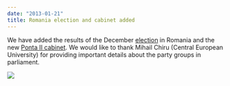```yaml
---
date: "2013-01-21"
title: Romania election and cabinet added
---
```


We have added the results of the December [election]( http://dev.parlgov.org/data/rou/election-parliament/2012-12-09/) in Romania and the new [Ponta II cabinet]( http://dev.parlgov.org/data/rou/cabinet-party/2012-12-21/). We would like to thank Mihail Chiru (Central European University) for providing important details about the party groups in parliament.

![](/images/parliament-scotland.jpg)
